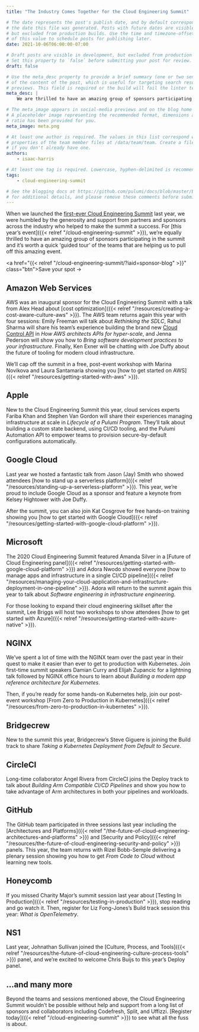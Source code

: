 ```yaml
---
title: "The Industry Comes Together for the Cloud Engineering Summit"

# The date represents the post's publish date, and by default corresponds with
# the date this file was generated. Posts with future dates are visible in development,
# but excluded from production builds. Use the time and timezone-offset portions of
# of this value to schedule posts for publishing later.
date: 2021-10-06T06:00:00-07:00

# Draft posts are visible in development, but excluded from production builds.
# Set this property to `false` before submitting your post for review.
draft: false

# Use the meta_desc property to provide a brief summary (one or two sentences)
# of the content of the post, which is useful for targeting search results or social-media
# previews. This field is required or the build will fail the linter test.
meta_desc: |
    We are thrilled to have an amazing group of sponsors participating in the 2021 Cloud Engineering Summit, helping us pull off this amazing event.

# The meta_image appears in social-media previews and on the blog home page.
# A placeholder image representing the recommended format, dimensions and aspect
# ratio has been provided for you.
meta_image: meta.png

# At least one author is required. The values in this list correspond with the `id`
# properties of the team member files at /data/team/team. Create a file for yourself
# if you don't already have one.
authors:
    - isaac-harris

# At least one tag is required. Lowercase, hyphen-delimited is recommended.
tags:
    - cloud-engineering-summit

# See the blogging docs at https://github.com/pulumi/docs/blob/master/BLOGGING.md.
# for additional details, and please remove these comments before submitting for review.
---
```


When we launched the [first-ever Cloud Engineering Summit](https://www.youtube.com/playlist?list=PLyy8Vx2ZoWlpE6LxGPnfLfBQLbC7zX8FT) last year, we were humbled by the generosity and support from partners and sponsors across the industry who helped to make the summit a success. For [this year’s event]({{< relref "/cloud-engineering-summit" >}}), we’re equally thrilled to have an amazing group of sponsors participating in the summit and it’s worth a quick ‘guided tour’ of the teams that are helping us to pull off this amazing event.

<a href="{{< relref "/cloud-engineering-summit/?iaid=sponsor-blog" >}}" class="btn">Save your spot &#x2192;</a>

## Amazon Web Services

AWS was an inaugural sponsor for the Cloud Engineering Summit with a talk from Alex Head about [cost optimization]({{< relref "/resources/creating-a-cost-aware-culture-aws" >}}). The AWS team returns again this year with four sessions: Emily Freeman will talk about _Rethinking the SDLC_, Rahul Sharma will share his team’s experience building the brand new [Cloud Control API](https://aws.amazon.com/blogs/aws/announcing-aws-cloud-control-api) in _How AWS architects APIs for hyper-scale_, and Jenna Pederson will show you how to _Bring software development practices to your infrastructure_. Finally, Ken Exner will be chatting with Joe Duffy about the future of tooling for modern cloud infrastructure.

We’ll cap off the summit in a free, post-event workshop with Marina Novikova and Laura Santamaria showing you [how to get started on AWS]({{< relref "/resources/getting-started-with-aws" >}}).

## Apple

New to the Cloud Engineering Summit this year, cloud services experts Fariba Khan and Stephen Van Gordon will share their experiences managing infrastructure at scale in _Lifecycle of a Pulumi Program_. They’ll talk about building a custom state backend, using CI/CD tooling, and the Pulumi Automation API to empower teams to provision secure-by-default configurations automatically.

## Google Cloud

Last year we hosted a fantastic talk from Jason (Jay) Smith who showed attendees [how to stand up a serverless platform]({{< relref "/resources/standing-up-a-serverless-platform" >}}). This year, we’re proud to include Google Cloud as a sponsor and feature a keynote from Kelsey Hightower with Joe Duffy.

After the summit, you can also join Kat Cosgrove for free hands-on training showing you [how to get started with Google Cloud]({{< relref "/resources/getting-started-with-google-cloud-platform" >}}).

## Microsoft

The 2020 Cloud Engineering Summit featured Amanda Silver in a [Future of Cloud Engineering panel]({{< relref "/resources/getting-started-with-google-cloud-platform" >}}) and Adora Nwodo showed everyone [how to manage apps and infrastructure in a single CI/CD pipeline]({{< relref "/resources/managing-your-cloud-application-and-infrastructure-deployment-in-one-pipeline" >}}). Adora will return to the summit again this year to talk about _Software engineering in infrastructure engineering_.

For those looking to expand their cloud engineering skillset after the summit, Lee Briggs will host two workshops to show attendees [how to get started with Azure]({{< relref "/resources/getting-started-with-azure-native" >}}).

## NGINX

We’ve spent a lot of time with the NGINX team over the past year in their quest to make it easier than ever to get to production with Kubernetes. Join first-time summit speakers Damian Curry and Elijah Zupancic for a lightning talk followed by NGINX office hours to learn about _Building a modern app reference architecture for Kubernetes_.

Then, if you’re ready for some hands-on Kubernetes help, join our post-event workshop [From Zero to Production in Kubernetes]({{< relref "/resources/from-zero-to-production-in-kubernetes" >}}).

## Bridgecrew

New to the summit this year, Bridgecrew’s Steve Giguere is joining the Build track to share _Taking a Kubernetes Deployment from Default to Secure_.

## CircleCI

Long-time collaborator Angel Rivera from CircleCI joins the Deploy track to talk about _Building Arm Compatible CI/CD Pipelines_ and show you how to take advantage of Arm architectures in both your pipelines and workloads.

## GitHub

The GitHub team participated in three sessions last year including the [Architectures and Platforms]({{< relref "/the-future-of-cloud-engineering-architectures-and-platforms" >}}) and [Security and Policy]({{< relref "/resources/the-future-of-cloud-engineering-security-and-policy" >}}) panels. This year, the team returns with Rizel Bobb-Semple delivering a plenary session showing you how to get _From Code to Cloud_ without learning new tools.

## Honeycomb

If you missed Charity Major’s summit session last year about [Testing In Production]({{< relref "/resources/testing-in-production" >}}), stop reading and go watch it. Then, register for Liz Fong-Jones’s Build track session this year: _What is OpenTelemetry_.

## NS1

Last year, Johnathan Sullivan joined the [Culture, Process, and Tools]({{< relref "/resources/the-future-of-cloud-engineering-culture-process-tools" >}}) panel, and we’re excited to welcome Chris Buijs to this year’s Deploy panel.

## ...and many more

Beyond the teams and sessions mentioned above, the Cloud Engineering Summit wouldn’t be possible without help and support from a long list of sponsors and collaborators including Codefresh, Split, and Uffizzi. [Register today]({{< relref "/cloud-engineering-summit" >}}) to see what all the fuss is about.
